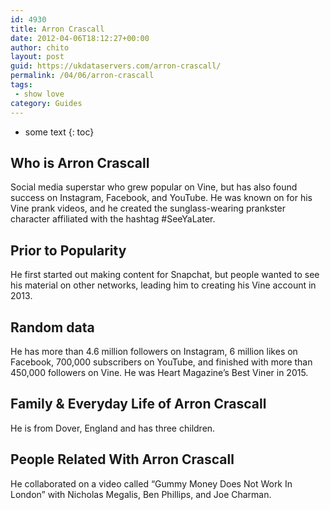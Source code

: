 ```yaml
---
id: 4930
title: Arron Crascall
date: 2012-04-06T18:12:27+00:00
author: chito
layout: post
guid: https://ukdataservers.com/arron-crascall/
permalink: /04/06/arron-crascall
tags:
 - show love
category: Guides
---
```


* some text
{: toc}
          
          
## Who is  Arron Crascall
                  
                  
                  
Social media superstar who grew popular on Vine, but has also found success on Instagram, Facebook, and YouTube. He was known on for his Vine prank videos, and he created the sunglass-wearing prankster character affiliated with the hashtag #SeeYaLater.
                  
                
                
                
## Prior to Popularity 
                  
                  
                  
He first started out making content for Snapchat, but people wanted to see his material on other networks, leading him to creating his Vine account in 2013.
                  
                
                
                
## Random data 
                  
                  
                  
He has more than 4.6 million followers on Instagram, 6 million likes on Facebook, 700,000 subscribers on YouTube, and finished with more than 450,000 followers on Vine. He was Heart Magazine&#8217;s Best Viner in 2015.
                  
                
                
                
## Family & Everyday Life of Arron Crascall
                  
                  
                  
He is from Dover, England and has three children.
                  
                
                
                
## People Related With  Arron Crascall
                  
                  
                  
He collaborated on a video called &#8220;Gummy Money Does Not Work In London&#8221; with Nicholas Megalis, Ben Phillips, and Joe Charman.
                  
                
              
            
          
          
          
    
    
  
